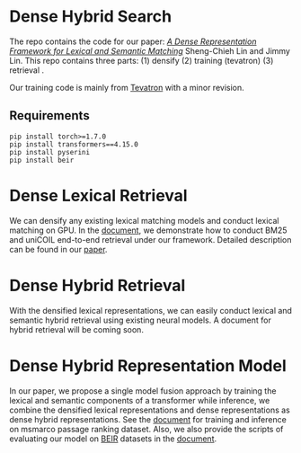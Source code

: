 # Dense Hybrid Search
The repo contains the code for our paper:
*[A Dense Representation Framework for Lexical and Semantic Matching](https://arxiv.org/pdf/2112.04666.pdf)* Sheng-Chieh Lin and Jimmy Lin. 
This repo contains three parts: (1) densify (2) training (tevatron) (3) retrieval . 

Our training code is mainly from [Tevatron](https://github.com/texttron/tevatron) with a minor revision.

## Requirements
```
pip install torch>=1.7.0
pip install transformers==4.15.0
pip install pyserini
pip install beir
```
# Dense Lexical Retrieval
We can densify any existing lexical matching models and conduct lexical matching on GPU. In the [document](https://github.com/jacklin64/DHR/blob/main/docs/densify_exp.md), we demonstrate how to conduct BM25 and uniCOIL end-to-end retrieval under our framework. Detailed description can be found in our [paper](https://arxiv.org/pdf/2112.04666.pdf). 

# Dense Hybrid Retrieval
With the densified lexical representations, we can easily conduct lexical and semantic hybrid retrieval using existing neural models. A document for hybrid retrieval will be coming soon.

# Dense Hybrid Representation Model
In our paper, we propose a single model fusion approach by training the lexical and semantic components of a transformer while inference, we combine the densified lexical representations and dense representations as dense hybrid representations. See the [document](https://github.com/jacklin64/DHR/blob/main/docs/msmarco-passage-train-eval.md) for training and inference on msmarco passage ranking dataset. Also, we also provide the scripts of evaluating our model on [BEIR](https://github.com/beir-cellar/beir) datasets in the [document](https://github.com/jacklin64/DHR/blob/main/docs/beir-eval.md).


